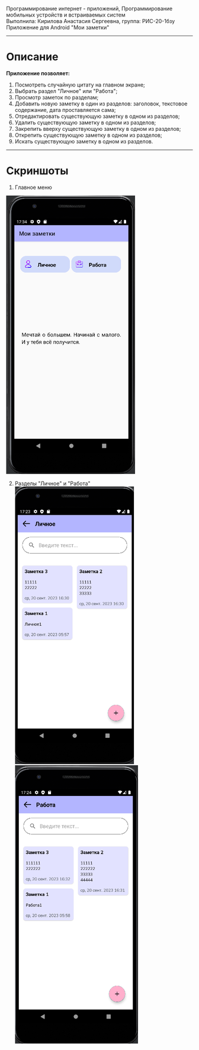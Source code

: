 Программирование интернет - приложений, Программирование мобильных устройств и встраиваемых систем\
Выполнила: Кирилова Анастасия Сергеевна, группа: РИС-20-1бзу\
Приложение для Android "Мои заметки"

______________________________________________________________________________________________________

# Описание
__Приложение позволяет:__
1. Посмотреть случайную цитату на главном экране;
2. Выбрать раздел "Личное" или "Работа";
3. Просмотр заметок по разделам;
3. Добавить новую заметку в один из разделов: заголовок, текстовое содержание, дата проставляется сама;
4. Отредактировать существующую заметку в одном из разделов;
5. Удалить существующую заметку в одном из разделов;
6. Закрепить вверху существующую заметку в одном из разделов;
7. Открепить существующую заметку в одном из разделов;
8. Искать существующую заметку в одном из разделов.

_________________________________________________________________________________________________________

# Скриншоты

1. Главное меню

![Изображение](https://github.com/AnastasiyaK98/My_notes/blob/master/Screenshots/Главное_меню.png)


2. Разделы "Личное" и "Работа"
   ![Изображение](https://github.com/AnastasiyaK98/My_notes/blob/master/Screenshots/Раздел_Личное_.png)
   ![Изображение](https://github.com/AnastasiyaK98/My_notes/blob/master/Screenshots/Раздел_Работа_.png)

